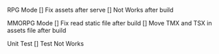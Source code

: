 RPG Mode
[] Fix assets after serve
[] Not Works after build


MMORPG Mode
[] Fix read static file after build
[] Move TMX and TSX in assets file after build

Unit Test
[] Test Not Works